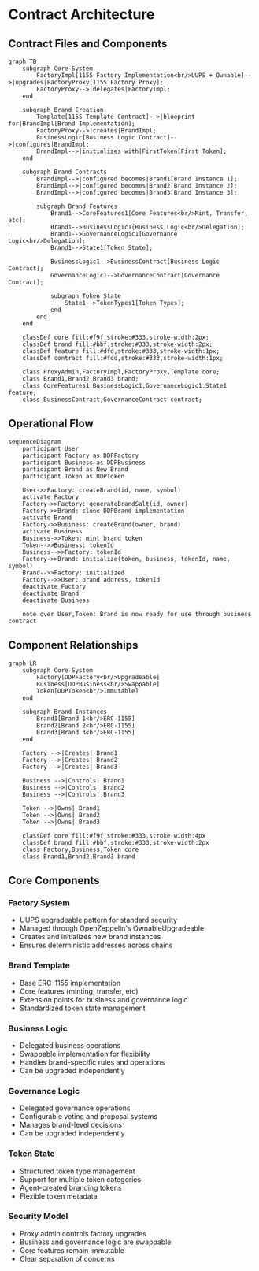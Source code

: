# Contract Architecture

## Contract Files and Components

<FullscreenDiagram>

```mermaid
graph TB
    subgraph Core System
        FactoryImpl[1155 Factory Implementation<br/>UUPS + Ownable]-->|upgrades|FactoryProxy[1155 Factory Proxy];
        FactoryProxy-->|delegates|FactoryImpl;
    end

    subgraph Brand Creation
        Template[1155 Template Contract]-->|blueprint for|BrandImpl[Brand Implementation];
        FactoryProxy-->|creates|BrandImpl;
        BusinessLogic[Business Logic Contract]-->|configures|BrandImpl;
        BrandImpl-->|initializes with|FirstToken[First Token];
    end

    subgraph Brand Contracts
        BrandImpl-->|configured becomes|Brand1[Brand Instance 1];
        BrandImpl-->|configured becomes|Brand2[Brand Instance 2];
        BrandImpl-->|configured becomes|Brand3[Brand Instance 3];

        subgraph Brand Features
            Brand1-->CoreFeatures1[Core Features<br/>Mint, Transfer, etc];
            Brand1-->BusinessLogic1[Business Logic<br/>Delegation];
            Brand1-->GovernanceLogic1[Governance Logic<br/>Delegation];
            Brand1-->State1[Token State];

            BusinessLogic1-->BusinessContract[Business Logic Contract];
            GovernanceLogic1-->GovernanceContract[Governance Contract];

            subgraph Token State
                State1-->TokenTypes1[Token Types];
            end
        end
    end

    classDef core fill:#f9f,stroke:#333,stroke-width:2px;
    classDef brand fill:#bbf,stroke:#333,stroke-width:2px;
    classDef feature fill:#dfd,stroke:#333,stroke-width:1px;
    classDef contract fill:#fdd,stroke:#333,stroke-width:1px;

    class ProxyAdmin,FactoryImpl,FactoryProxy,Template core;
    class Brand1,Brand2,Brand3 brand;
    class CoreFeatures1,BusinessLogic1,GovernanceLogic1,State1 feature;
    class BusinessContract,GovernanceContract contract;
```

</FullscreenDiagram>

## Operational Flow

```mermaid
sequenceDiagram
    participant User
    participant Factory as DDPFactory
    participant Business as DDPBusiness
    participant Brand as New Brand
    participant Token as DDPToken

    User->>Factory: createBrand(id, name, symbol)
    activate Factory
    Factory->>Factory: generateBrandSalt(id, owner)
    Factory->>Brand: clone DDPBrand implementation
    activate Brand
    Factory->>Business: createBrand(owner, brand)
    activate Business
    Business->>Token: mint brand token
    Token-->>Business: tokenId
    Business-->>Factory: tokenId
    Factory->>Brand: initialize(token, business, tokenId, name, symbol)
    Brand-->>Factory: initialized
    Factory-->>User: brand address, tokenId
    deactivate Factory
    deactivate Brand
    deactivate Business

    note over User,Token: Brand is now ready for use through business contract
```

## Component Relationships

```mermaid
graph LR
    subgraph Core System
        Factory[DDPFactory<br/>Upgradeable]
        Business[DDPBusiness<br/>Swappable]
        Token[DDPToken<br/>Immutable]
    end

    subgraph Brand Instances
        Brand1[Brand 1<br/>ERC-1155]
        Brand2[Brand 2<br/>ERC-1155]
        Brand3[Brand 3<br/>ERC-1155]
    end

    Factory -->|Creates| Brand1
    Factory -->|Creates| Brand2
    Factory -->|Creates| Brand3
    
    Business -->|Controls| Brand1
    Business -->|Controls| Brand2
    Business -->|Controls| Brand3
    
    Token -->|Owns| Brand1
    Token -->|Owns| Brand2
    Token -->|Owns| Brand3

    classDef core fill:#f9f,stroke:#333,stroke-width:4px
    classDef brand fill:#bbf,stroke:#333,stroke-width:2px
    class Factory,Business,Token core
    class Brand1,Brand2,Brand3 brand
```

## Core Components

### Factory System
- UUPS upgradeable pattern for standard security
- Managed through OpenZeppelin's OwnableUpgradeable
- Creates and initializes new brand instances
- Ensures deterministic addresses across chains

### Brand Template
- Base ERC-1155 implementation
- Core features (minting, transfer, etc)
- Extension points for business and governance logic
- Standardized token state management

### Business Logic
- Delegated business operations
- Swappable implementation for flexibility
- Handles brand-specific rules and operations
- Can be upgraded independently

### Governance Logic
- Delegated governance operations
- Configurable voting and proposal systems
- Manages brand-level decisions
- Can be upgraded independently

### Token State
- Structured token type management
- Support for multiple token categories
- Agent-created branding tokens
- Flexible token metadata

### Security Model
- Proxy admin controls factory upgrades
- Business and governance logic are swappable
- Core features remain immutable
- Clear separation of concerns
